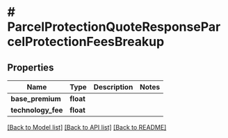 # # ParcelProtectionQuoteResponseParcelProtectionFeesBreakup

## Properties

Name | Type | Description | Notes
------------ | ------------- | ------------- | -------------
**base_premium** | **float** |  | 
**technology_fee** | **float** |  | 

[[Back to Model list]](../../README.md#documentation-for-models) [[Back to API list]](../../README.md#documentation-for-api-endpoints) [[Back to README]](../../README.md)



